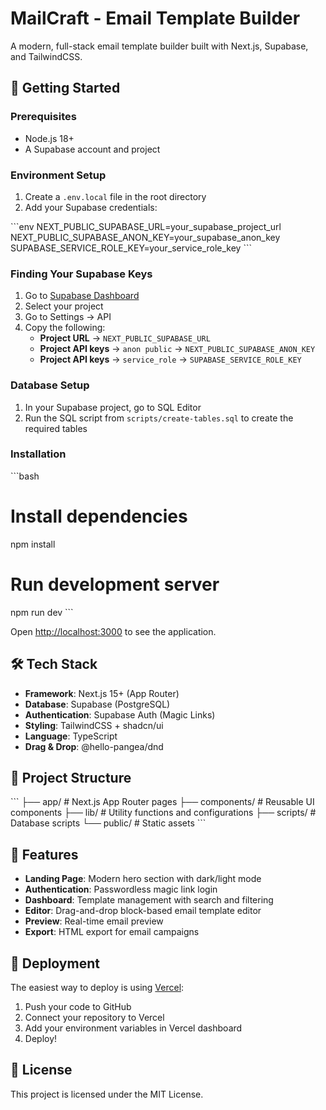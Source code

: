 # MailCraft - Email Template Builder

A modern, full-stack email template builder built with Next.js, Supabase, and TailwindCSS.

## 🚀 Getting Started

### Prerequisites

- Node.js 18+ 
- A Supabase account and project

### Environment Setup

1. Create a `.env.local` file in the root directory
2. Add your Supabase credentials:

\`\`\`env
NEXT_PUBLIC_SUPABASE_URL=your_supabase_project_url
NEXT_PUBLIC_SUPABASE_ANON_KEY=your_supabase_anon_key
SUPABASE_SERVICE_ROLE_KEY=your_service_role_key
\`\`\`

### Finding Your Supabase Keys

1. Go to [Supabase Dashboard](https://supabase.com/dashboard)
2. Select your project
3. Go to Settings → API
4. Copy the following:
   - **Project URL** → `NEXT_PUBLIC_SUPABASE_URL`
   - **Project API keys** → `anon public` → `NEXT_PUBLIC_SUPABASE_ANON_KEY`
   - **Project API keys** → `service_role` → `SUPABASE_SERVICE_ROLE_KEY`

### Database Setup

1. In your Supabase project, go to SQL Editor
2. Run the SQL script from `scripts/create-tables.sql` to create the required tables

### Installation

\`\`\`bash
# Install dependencies
npm install

# Run development server
npm run dev
\`\`\`

Open [http://localhost:3000](http://localhost:3000) to see the application.

## 🛠 Tech Stack

- **Framework**: Next.js 15+ (App Router)
- **Database**: Supabase (PostgreSQL)
- **Authentication**: Supabase Auth (Magic Links)
- **Styling**: TailwindCSS + shadcn/ui
- **Language**: TypeScript
- **Drag & Drop**: @hello-pangea/dnd

## 📁 Project Structure

\`\`\`
├── app/                    # Next.js App Router pages
├── components/            # Reusable UI components
├── lib/                   # Utility functions and configurations
├── scripts/               # Database scripts
└── public/               # Static assets
\`\`\`

## 🎨 Features

- **Landing Page**: Modern hero section with dark/light mode
- **Authentication**: Passwordless magic link login
- **Dashboard**: Template management with search and filtering
- **Editor**: Drag-and-drop block-based email template editor
- **Preview**: Real-time email preview
- **Export**: HTML export for email campaigns

## 🚀 Deployment

The easiest way to deploy is using [Vercel](https://vercel.com):

1. Push your code to GitHub
2. Connect your repository to Vercel
3. Add your environment variables in Vercel dashboard
4. Deploy!

## 📝 License

This project is licensed under the MIT License.
